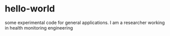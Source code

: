 # hello-world
some experimental code for general applications. I am a researcher working in health monitoring engineering
